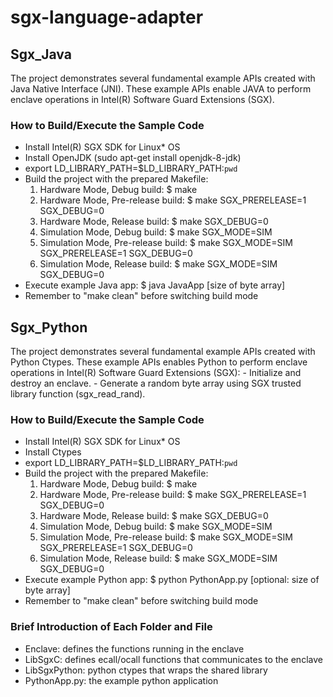 # sgx-language-adapter

## Sgx_Java

The project demonstrates several fundamental example APIs created with Java Native Interface (JNI). These example APIs enable JAVA to perform enclave operations in Intel(R) Software Guard Extensions (SGX).

### How to Build/Execute the Sample Code

- Install Intel(R) SGX SDK for Linux* OS
- Install OpenJDK (sudo apt-get install openjdk-8-jdk)
- export LD_LIBRARY_PATH=$LD_LIBRARY_PATH:`pwd`
- Build the project with the prepared Makefile:
    1. Hardware Mode, Debug build:
        $ make
    2. Hardware Mode, Pre-release build:
        $ make SGX_PRERELEASE=1 SGX_DEBUG=0
    3. Hardware Mode, Release build:
        $ make SGX_DEBUG=0
    4. Simulation Mode, Debug build:
        $ make SGX_MODE=SIM
    5. Simulation Mode, Pre-release build:
        $ make SGX_MODE=SIM SGX_PRERELEASE=1 SGX_DEBUG=0
    6. Simulation Mode, Release build:
        $ make SGX_MODE=SIM SGX_DEBUG=0
- Execute example Java app:
    $ java JavaApp [size of byte array]
- Remember to "make clean" before switching build mode


## Sgx_Python

The project demonstrates several fundamental example APIs created with Python Ctypes.
These example APIs enables Python to perform enclave operations in Intel(R) Software Guard Extensions (SGX):
    - Initialize and destroy an enclave.
    - Generate a random byte array using SGX trusted library function (sgx_read_rand).

### How to Build/Execute the Sample Code

- Install Intel(R) SGX SDK for Linux* OS
- Install Ctypes
- export LD_LIBRARY_PATH=$LD_LIBRARY_PATH:`pwd`
- Build the project with the prepared Makefile:
    1. Hardware Mode, Debug build:
        $ make
    2. Hardware Mode, Pre-release build:
        $ make SGX_PRERELEASE=1 SGX_DEBUG=0
    3. Hardware Mode, Release build:
        $ make SGX_DEBUG=0
    4. Simulation Mode, Debug build:
        $ make SGX_MODE=SIM
    5. Simulation Mode, Pre-release build:
        $ make SGX_MODE=SIM SGX_PRERELEASE=1 SGX_DEBUG=0
    6. Simulation Mode, Release build:
        $ make SGX_MODE=SIM SGX_DEBUG=0
- Execute example Python app:
    $ python PythonApp.py [optional: size of byte array]
- Remember to "make clean" before switching build mode

### Brief Introduction of Each Folder and File

- Enclave: defines the functions running in the enclave
- LibSgxC: defines ecall/ocall functions that communicates to the enclave
- LibSgxPython: python ctypes that wraps the shared library
- PythonApp.py: the example python application
